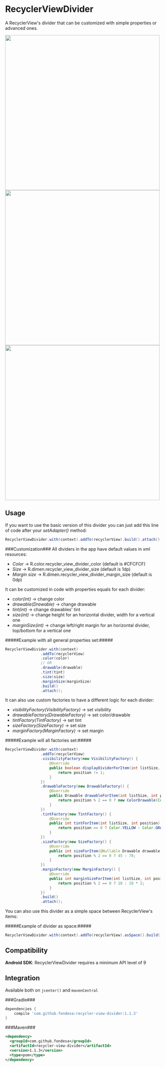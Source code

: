 RecyclerViewDivider
===============

A RecyclerView's divider that can be customized with simple properties or advanced ones.

<img src="https://raw.githubusercontent.com/Fondesa/RecyclerViewDivider/master/screenshots/screenshot_1.png" height="500">
<img src="https://raw.githubusercontent.com/Fondesa/RecyclerViewDivider/master/screenshots/screenshot_2.png" height="500">
<img src="https://raw.githubusercontent.com/Fondesa/RecyclerViewDivider/master/screenshots/screenshot_3.png" height="500">

Usage
------

If you want to use the basic version of this divider you can just add this line of code after your <i>setAdapter()</i> method:

```java
RecyclerViewDivider.with(context).addTo(recyclerView).build().attach();
```
###Customization###
All dividers in the app have default values in xml resources:
<ul>
<li><i>Color</i> → R.color.recycler_view_divider_color (default is #CFCFCF)</li>
<li><i>Size</i> → R.dimen.recycler_view_divider_size (default is 1dp)</li>
<li><i>Margin size</i> → R.dimen.recycler_view_divider_margin_size (default is 0dp)</li>
</ul>

It can be customized in code with properties equals for each divider:
<ul>
<li><i>color(int)</i> → change color</li>
<li><i>drawable(Drawable)</i> → change drawable</li>
<li><i>tint(int)</i> → change drawables' tint</li>
<li><i>size(int)</i> → change height for an horizontal divider, width for a vertical one</li>
<li><i>marginSize(int)</i> → change left/right margin for an horizontal divider, top/bottom for a vertical one</li>
</ul>

#####Example with all general properties set:#####

```java
RecyclerViewDivider.with(context)
                .addTo(recyclerView)
                .color(color)
                // OR
                .drawable(drawable)
                .tint(tint)
                .size(size)
                .marginSize(marginSize)
                .build()
                .attach();
```

It can also use custom factories to have a different logic for each divider:
<ul>
<li><i>visibilityFactory(VisibilityFactory)</i> → set visibility</li>
<li><i>drawableFactory(DrawableFactory)</i> → set color/drawable</li>
<li><i>tintFactory(TintFactory)</i> → set tint</li>
<li><i>sizeFactory(SizeFactory)</i> → set size</li>
<li><i>marginFactory(MarginFactory)</i> → set margin</li>
</ul>

#####Example will all factories set:#####

```java
RecyclerViewDivider.with(context)
                .addTo(recyclerView)
                .visibilityFactory(new VisibilityFactory() {
                    @Override
                    public boolean displayDividerForItem(int listSize, int position) {
                        return position != 1;
                    }
                })
                .drawableFactory(new DrawableFactory() {
                    @Override
                    public Drawable drawableForItem(int listSize, int position) {
                        return position % 2 == 0 ? new ColorDrawable(Color.BLACK) : new ColorDrawable(Color.BLUE);
                    }
                })
                .tintFactory(new TintFactory() {
                    @Override
                    public int tintForItem(int listSize, int position) {
                        return position == 0 ? Color.YELLOW : Color.GRAY;
                    }
                })
                .sizeFactory(new SizeFactory() {
                    @Override
                    public int sizeForItem(@Nullable Drawable drawable, int orientation, int listSize, int position) {
                        return position % 2 == 0 ? 45 : 78;
                    }
                })
                .marginFactory(new MarginFactory() {
                    @Override
                    public int marginSizeForItem(int listSize, int position) {
                        return position % 2 == 0 ? 10 : 10 * 2;
                    }
                })
                .build()
                .attach();
```

You can also use this divider as a simple space between RecyclerView's items:

#####Example of divider as space:#####

```java
RecyclerViewDivider.with(context).addTo(recyclerView).asSpace().build().attach();
```

Compatibility
------

**Android SDK**: RecyclerViewDivider requires a minimum API level of 9

Integration
------

Available both on ```jcenter()``` and ```mavenCentral```

###Gradle###

```gradle
dependencies {
    compile 'com.github.fondesa:recycler-view-divider:1.1.3'
}
```

###Maven###

```xml
<dependency>
  <groupId>com.github.fondesa</groupId>
  <artifactId>recycler-view-divider</artifactId>
  <version>1.1.3</version>
  <type>pom</type>
</dependency>
```
